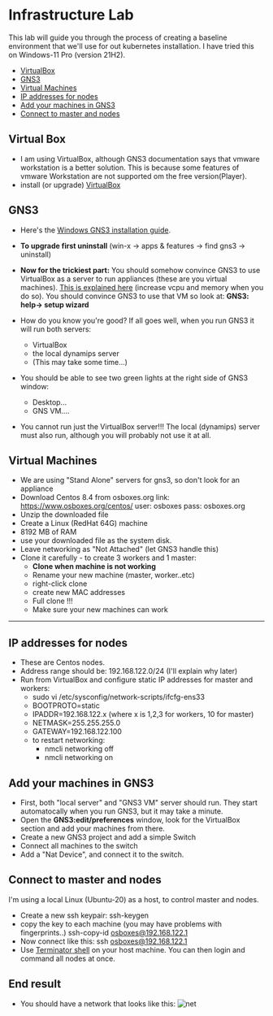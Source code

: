 # Infrastructure Lab

This lab will guide you through the process of creating a baseline environment that we'll use for out kubernetes installation. I have tried this on Windows-11 Pro (version 21H2).

- [VirtualBox](#Virtual-Box)
- [GNS3](#GNS3)
- [Virtual Machines](#Virtual-Machines)
- [IP addresses for nodes](#IP-addresses-for-nodes)
- [Add your machines in GNS3](#Add-your-machines-in-GNS3)
- [Connect to master and nodes](#Connect-to-master-and-nodes)

## Virtual Box

- I am using VirtualBox, although GNS3 documentation says that vmware workstation is a better solution. This is because some features of vmware Workstation are not supported om the free version(Player).
- install (or upgrade) [VirtualBox](https://www.virtualbox.org/wiki/Downloads)

## GNS3
- Here's the [Windows GNS3 installation guide](https://docs.gns3.com/docs/getting-started/installation/windows).
- **To upgrade first uninstall** (win-x -> apps & features -> find gns3 -> uninstall)
- **Now for the trickiest part:**
You should somehow convince GNS3 to use VirtualBox as a server to run appliances (these are you virtual machines).
[This is explained here](https://docs.gns3.com/docs/getting-started/installation/download-gns3-vm) (increase vcpu and memory when you do so).
You should convince GNS3 to use that VM so look at: **GNS3: help-> setup wizard**
- How do you know you're good?
If all goes well, when you run GNS3 it will run both servers:

  - VirtualBox
  - the local dynamips server
  - (This may take some time...)
- You should be able to see two green lights at the right side of GNS3 window:
  - Desktop...
  - GNS VM....
- You cannot run just the VirtualBox server!!!
The local (dynamips) server must also run, although you will probably not use it at all.

## Virtual Machines

- We are using "Stand Alone" servers for gns3, so don't look for an appliance
- Download Centos 8.4 from osboxes.org 
    link: https://www.osboxes.org/centos/
    user: osboxes pass: osboxes.org
- Unzip the downloaded file
- Create a Linux (RedHat 64G) machine
- 8192 MB of RAM
- use your downloaded file as the system disk.
- Leave networking as "Not Attached" (let GNS3 handle this)
- Clone it carefully - to create 3 workers and 1 master:
     - **Clone when machine is not working**
     - Rename your new machine (master, worker..etc)
     - right-click clone
     - create new MAC addresses
     - Full clone !!!
  - Make sure your new machines can work

--------------------------------------------

## IP addresses for nodes

- These are Centos nodes.
- Address range should be: 192.168.122.0/24  (I'll explain why later)
- Run from VirtualBox and configure static IP addresses for master and workers:
  - sudo vi /etc/sysconfig/network-scripts/ifcfg-ens33
  - BOOTPROTO=static
  - IPADDR=192.168.122.x (where x is 1,2,3 for workers, 10 for master)
  - NETMASK=255.255.255.0
  - GATEWAY=192.168.122.100
  - to restart networking:
    - nmcli networking off
    - nmcli networking on

## Add your machines in GNS3

- First, both "local server" and "GNS3 VM" server should run.
    They start automatocally when you run GNS3, but it may take a minute.
- Open the **GNS3:edit/preferences** window, look for the VirtualBox section and add your machines from there.
- Create a new GNS3 project and add a simple Switch
- Connect all machines to the switch
- Add a "Nat Device", and connect it to the switch.

## Connect to master and nodes

I'm using a local Linux (Ubuntu-20) as a host, to control master and nodes.

- Create a new ssh keypair: 
          ssh-keygen 
- copy the key to each machine (you may have problems with fingerprints..)
          ssh-copy-id osboxes@192.168.122.1
- Now connect like this:
          ssh osboxes@192.168.122.1
- Use [Terminator shell](https://dev.to/xeroxism/how-to-install-terminator-a-linux-terminal-emulator-on-steroids-1m3h) on your host machine.
You can then login and command all nodes at once.

## End result

- You should have a network that looks like this:
![net](https://user-images.githubusercontent.com/40225170/141266815-7a93fcb9-b0df-496f-a39a-9ed274a4670d.jpg)